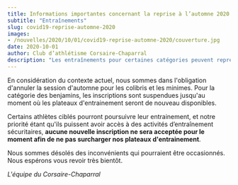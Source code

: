 ```yaml
---
title: Informations importantes concernant la reprise à l’automne 2020
subtitle: "Entraînements"
slug: covid19-reprise-automne-2020
images:
- /nouvelles/2020/10/01/covid19-reprise-automne-2020/couverture.jpg
date: 2020-10-01
author: Club d’athlétisme Corsaire-Chaparral
description: "Les entraînements pour certaines catégories peuvent reprendre, annulations pour les plus catégories plus jeunes."
---
```


En considération du contexte actuel, nous sommes dans l'obligation d'annuler la session d'automne pour les colibris et les minimes.
Pour la catégorie des benjamins, les inscriptions sont suspendues jusqu'au moment où les plateaux d'entrainement seront de nouveau disponibles.

Certains athlètes ciblés pourront poursuivre leur entrainement, et notre priorité étant qu'ils puissent avoir accès à des activités d’entraînement sécuritaires, **aucune nouvelle inscription ne sera acceptée pour le moment afin de ne pas surcharger nos plateaux d'entrainement**.

Nous sommes désolés des inconvénients qui pourraient être occasionnés.
Nous espérons vous revoir très bientôt.

*L'équipe du Corsaire-Chaparral*